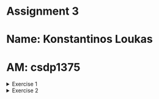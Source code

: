 # Assignment 3
# Name: Konstantinos Loukas
# AM: csdp1375

<details>
<summary>Exercise 1</summary>


1. Instead of "Hello from Python Flask!", the flask-hello container will return the value of the MESSAGE environment variable when someone uses the service (use Python's os.getenv). Provide the new Dockerfile and hello.py. Build and upload the new container to Docker Hub.

    Dockerfile:
    ```
    FROM python:3.10.3-slim

    RUN pip install Flask

    COPY . /app
    WORKDIR /app
    ENV MESSAGE="Hello from csdp1375"

    CMD python hello.py
    ```

    Hello.py:
    ```
    import os
    from flask import Flask

    app = Flask(__name__)

    @app.route('/')
    def index():
        return os.getenv("MESSAGE")

    app.run(host='0.0.0.0', port=8080)
    ```

    Upload the image to Docker Hub.
    ```
    >docker tag flask:latest kostasloykas/assingment2:latest
    >docker push kostasloykas/assignment2
    ```

2. Provide two YAMLs to deploy the above container with all necessary resources (Deployment, Service, Ingress), so that "This is the first service!" is returned when someone visits the /first endpoint, and "This is the second service!" when someone visits the /second.

    first.yaml:
    ```
    apiVersion: networking.k8s.io/v1
    kind: Ingress
    metadata:
    name: flask-one-ingress
    annotations:
        nginx.ingress.kubernetes.io/rewrite-target: /
    spec:
    rules:
    - http:
        paths:
        - path: /first
            pathType: Prefix
            backend:
            service:
                name: flaskone
                port:
                number: 8080


    ---
    apiVersion: v1
    kind: Service
    metadata:
    name: flaskone
    spec:
    type: ClusterIP
    ports:
    - port: 8080
    selector:
        app: flaskone


    ---
    apiVersion: apps/v1
    kind: Deployment
    metadata:
    name: flaskone
    spec:
    replicas: 1
    selector:
        matchLabels:
        app: flaskone
    template:
        metadata:
        labels:
            app: flaskone
        spec:
        containers:
            - name: flaskone
            image: kostasloykas/assignment2:latest
            resources:
                limits:
                cpu: "200m"
                memory: "128Mi"
            env:
                - name: MESSAGE
                value: "This is the first service!"

    ```

    second.yaml:
    ```
    apiVersion: networking.k8s.io/v1
    kind: Ingress
    metadata:
    name: flask-two-ingress
    annotations:
        nginx.ingress.kubernetes.io/rewrite-target: /
    spec:
    rules:
    - http:
        paths:
        - path: /second
            pathType: Prefix
            backend:
            service:
                name: flasktwo
                port:
                number: 8080


    ---
    apiVersion: v1
    kind: Service
    metadata:
    name: flasktwo
    spec:
    type: ClusterIP
    ports:
    - port: 8080
    selector:
        app: flasktwo


    ---
    apiVersion: apps/v1
    kind: Deployment
    metadata:
    name: flasktwo
    spec:
    replicas: 1
    selector:
        matchLabels:
        app: flasktwo
    template:
        metadata:
        labels:
            app: flasktwo
        spec:
        containers:
            - name: flasktwo
            image: kostasloykas/assignment2:latest
            resources:
                limits:
                cpu: "200m"
                memory: "128Mi"
            env:
                - name: MESSAGE
                value: "This is the second service!"

    ```

3. Provide the commands needed to test the above two services with minikube (from running minikube, to curl or wget commands to use the services). Assume that the first deployment is in first.yaml and the second in second.yaml.

    The commands for testing the above two services are:
    ```
    minikube start
    minikube addons enable ingress
    minikube addons enable metrics-server
    kubectl apply -f locust.yaml
    kubectl apply -f first.yaml
    kubectl apply -f second.yaml
    minikube tunnel
    ```
    Afterward, when I requested the URL 192.168.49.2/first, it displayed the appropriate message. Similarly, when I accessed the URL 192.168.49.2/second, it also showed the corresponding message, as depicted in the pictures below.

    First service:
    ![Local Image](./images/1.png)

    Second service:
    ![Local Image](./images/2.png)


</details>

<details>
<summary>Exercise 2</summary>
</details>

